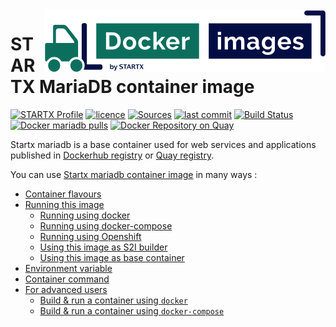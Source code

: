 <img align="right" src="https://raw.githubusercontent.com/startxfr/docker-images/master/travis/logo-small.svg?sanitize=true">

# STARTX MariaDB container image

[![STARTX Profile](https://img.shields.io/badge/provider-startx-green.svg)](https://github.com/startxfr) [![licence](https://img.shields.io/github/license/startxfr/docker-images.svg)](https://github.com/startxfr/docker-images) [![Sources](https://img.shields.io/badge/startx-docker--images-blue.svg)](https://github.com/startxfr/docker-images/tree/master/Services/mariadb/)
[![last commit](https://img.shields.io/github/last-commit/startxfr/docker-images.svg)](https://github.com/startxfr/docker-images) [![Build Status](https://travis-ci.org/startxfr/docker-images.svg?branch=master)](https://travis-ci.org/startxfr/docker-images) [![Docker mariadb pulls](https://img.shields.io/docker/pulls/startx/sv-mariadb)](https://hub.docker.com/r/startx/sv-mariadb) [![Docker Repository on Quay](https://quay.io/repository/startx/mariadb/status "Docker Repository on Quay")](https://quay.io/repository/startx/mariadb)

Startx mariadb is a base container used for web services and applications published in
[Dockerhub registry](https://hub.docker.com/u/startx) or [Quay registry](https://quay.io/startx).

You can use [Startx mariadb container image](https://docker-images.readthedocs.io/en/latest/Services/mariadb/) in many ways :

- [Container flavours](https://docker-images.readthedocs.io/en/latest/Services/mariadb/#container-flavours)
- [Running this image](https://docker-images.readthedocs.io/en/latest/Services/mariadb/#running-this-image)
  - [Running using docker](https://docker-images.readthedocs.io/en/latest/Services/mariadb/#running-using-docker)
  - [Running using docker-compose](https://docker-images.readthedocs.io/en/latest/Services/mariadb/#running-using-docker-compose)
  - [Running using Openshift](https://docker-images.readthedocs.io/en/latest/Services/mariadb/#running-using-openshift)
  - [Using this image as S2I builder](https://docker-images.readthedocs.io/en/latest/Services/mariadb/#using-this-image-as-s2i-builder)
  - [Using this image as base container](https://docker-images.readthedocs.io/en/latest/Services/mariadb/#using-this-image-as-base-container)
- [Environment variable](https://docker-images.readthedocs.io/en/latest/Services/mariadb/#environment-variable)
- [Container command](https://docker-images.readthedocs.io/en/latest/Services/mariadb/#container-command)
- [For advanced users](https://docker-images.readthedocs.io/en/latest/Services/mariadb/#for-advanced-users)
  - [Build & run a container using `docker`](https://docker-images.readthedocs.io/en/latest/Services/mariadb/#build--run-a-container-using-docker)
  - [Build & run a container using `docker-compose`](https://docker-images.readthedocs.io/en/latest/Services/mariadb/#build--run-a-container-using-docker-compose)
